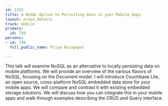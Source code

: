 ```yaml
---
id: 1332
title: A NoSQL Option to Persisting Data in your Mobile Apps
layout: preso_details
track: mobile
primary:
  id: 750
persons:
- id: 750
  full_public_name: Priya Rajagopal

---
```

This talk will examine NoSQL as an alternative to locally persisting data on mobile platforms. We will provide an overview of the various flavors of NoSQL, focusing on the  Document model. I will introduce Couchbase Lite, an open source, cross-platform NoSQL embedded data store for your mobile apps. We will compare and contrast it with existing embedded storage solutions. We will discuss how you can integrate this in your mobile apps and walk through examples describing the CRUD and Query interface.